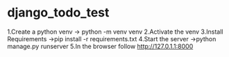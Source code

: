 # django_todo_test

1.Create a python venv -> python -m venv venv
2.Activate the venv
3.Install Requirements ->pip install -r requirements.txt
4.Start the server ->python manage.py runserver
5.In the browser follow http://127.0.1.1:8000
